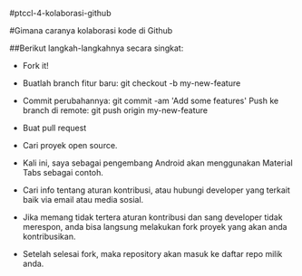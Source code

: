 #ptccl-4-kolaborasi-github

#Gimana caranya kolaborasi kode di Github

##Berikut langkah-langkahnya secara singkat:
* Fork it!

* Buatlah branch fitur baru: git checkout -b my-new-feature

* Commit perubahannya: git commit -am 'Add some features'
Push ke branch di remote: git push origin my-new-feature
* Buat pull request

* Cari proyek open source.
* Kali ini, saya sebagai pengembang Android akan menggunakan Material Tabs    sebagai contoh.

* Cari info tentang aturan kontribusi, atau hubungi developer yang terkait baik  via  email atau media sosial.

* Jika memang tidak tertera aturan kontribusi dan sang developer tidak merespon, anda bisa langsung melakukan fork proyek yang akan anda kontribusikan.

* Setelah selesai fork, maka repository akan masuk ke daftar repo milik anda.